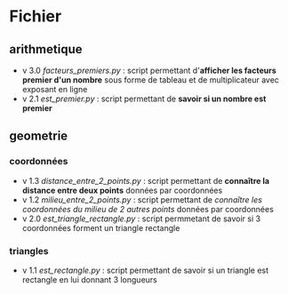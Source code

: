 # Fichier

## arithmetique
 - v 3.0 *facteurs_premiers.py* : script permettant d'**afficher les facteurs premier d'un nombre** sous forme de tableau et de multiplicateur avec exposant en ligne
 - v 2.1 *est_premier.py* : script permettant de **savoir si un nombre est premier**

## geometrie
### coordonnées
 - v 1.3 *distance_entre_2_points.py* : script permettant de **connaître la distance entre deux points** données par coordonnées
 - v 1.2 *milieu_entre_2_points.py* : script permettant de *connaître les coordonnées du milieu de 2 autres points* données par coordonnées
 - v 2.0 *est_triangle_rectangle.py* : script permmetant de savoir si 3 coordonnées forment un triangle rectangle

 ### triangles
 - v 1.1 *est_rectangle.py* : script permettant de savoir si un triangle est rectangle en lui donnant 3 longueurs